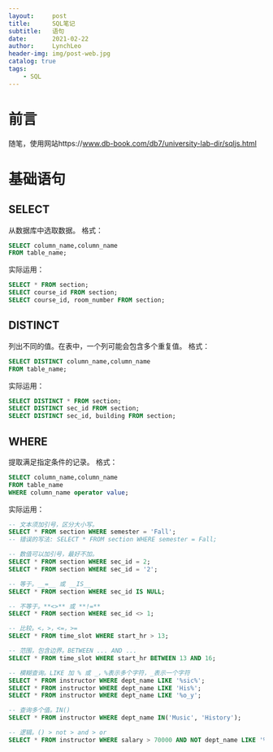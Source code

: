```yaml
---
layout:     post
title:      SQL笔记
subtitle:   语句
date:       2021-02-22
author:     LynchLeo
header-img: img/post-web.jpg
catalog: true
tags:
    - SQL
---
```

# 前言
随笔，使用网站https://www.db-book.com/db7/university-lab-dir/sqljs.html
# 基础语句
## SELECT
从数据库中选取数据。
格式：
```sql
SELECT column_name,column_name 
FROM table_name;
```
实际运用：
```sql
SELECT * FROM section;
SELECT course_id FROM section;
SELECT course_id, room_number FROM section;
```
## DISTINCT
列出不同的值。在表中，一个列可能会包含多个重复值。
格式：
```sql
SELECT DISTINCT column_name,column_name 
FROM table_name;
```
实际运用：
```sql
SELECT DISTINCT * FROM section;
SELECT DISTINCT sec_id FROM section;
SELECT DISTINCT sec_id, building FROM section;
```
## WHERE
提取满足指定条件的记录。
格式：
```sql
SELECT column_name,column_name 
FROM table_name 
WHERE column_name operator value;
```
实际运用：
```sql
-- 文本须加引号，区分大小写。
SELECT * FROM section WHERE semester = 'Fall';
-- 错误的写法: SELECT * FROM section WHERE semester = Fall;

-- 数值可以加引号，最好不加。
SELECT * FROM section WHERE sec_id = 2;
SELECT * FROM section WHERE sec_id = '2';

-- 等于。__=__ 或 __IS__
SELECT * FROM section WHERE sec_id IS NULL;

-- 不等于。**<>** 或 **!=**
SELECT * FROM section WHERE sec_id <> 1;

-- 比较。<，>，<=，>=
SELECT * FROM time_slot WHERE start_hr > 13;

-- 范围，包含边界。BETWEEN ... AND ...
SELECT * FROM time_slot WHERE start_hr BETWEEN 13 AND 16;

-- 模糊查询。LIKE 加 % 或 _，%表示多个字符，_表示一个字符
SELECT * FROM instructor WHERE dept_name LIKE '%sic%';
SELECT * FROM instructor WHERE dept_name LIKE 'His%';
SELECT * FROM instructor WHERE dept_name LIKE '%o_y';

-- 查询多个值。IN()
SELECT * FROM instructor WHERE dept_name IN('Music', 'History');

-- 逻辑。() > not > and > or
SELECT * FROM instructor WHERE salary > 70000 AND NOT dept_name LIKE '%sic%';
```
